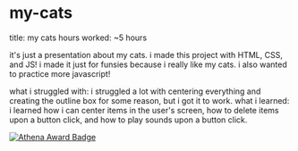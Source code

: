 # my-cats

title: my cats
hours worked: ~5 hours

it's just a presentation about my cats. i made this project with HTML, CSS, and JS! i made it just for funsies because i really like my cats. i also wanted to practice more javascript!

what i struggled with: i struggled a lot with centering everything and creating the outline box for some reason, but i got it to work.
what i learned: i learned how i can center items in the user's screen, how to delete items upon a button click, and how to play sounds upon a button click.

[![Athena Award Badge](https://img.shields.io/endpoint?url=https%3A%2F%2Faward.athena.hackclub.com%2Fapi%2Fbadge)](https://award.athena.hackclub.com?utm_source=readme)
